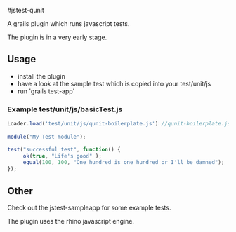 #jstest-qunit

A grails plugin which runs javascript tests.

The plugin is in a very early stage.

## Usage
 - install the plugin
 - have a look at the sample test which is copied into your test/unit/js
 - run 'grails test-app'
 
 ### Example test/unit/js/basicTest.js
 ```javascript
Loader.load('test/unit/js/qunit-boilerplate.js') //qunit-boilerplate.js should be auto installed to you
		
module("My Test module");

test("successful test", function() {
	  ok(true, "Life's good" );
	  equal(100, 100, "One hundred is one hundred or I'll be damned");
});
 
```

## Other
Check out the jstest-sampleapp for some example tests.

The plugin uses the rhino javascript engine.